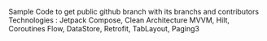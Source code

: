 Sample Code to get public github branch with its branchs and contributors
Technologies : Jetpack Compose, Clean Architecture MVVM, Hilt, Coroutines Flow, DataStore, Retrofit, TabLayout, Paging3